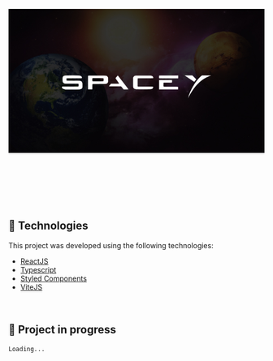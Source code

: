 <p align="center">
  <img alt="SpaceY" src=".github/Cover.jpg">
</p>


<br>
<br>
<br>
<br>
<br>

## 🧪 Technologies

This project was developed using the following technologies:

-   [ReactJS](https://reactjs.org/)
-   [Typescript](https://www.typescriptlang.org/)
-   [Styled Components](https://styled-components.com/)
-   [ViteJS](https://vitejs.dev/)
    <br>
    <br>
    <br>

## 🚧 Project in progress

    Loading...
